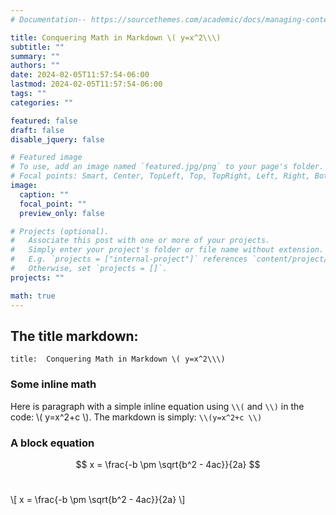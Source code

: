 ```yaml
---   
# Documentation-- https://sourcethemes.com/academic/docs/managing-content/

title: Conquering Math in Markdown \( y=x^2\\\)
subtitle: ""
summary: ""
authors: ""
date: 2024-02-05T11:57:54-06:00
lastmod: 2024-02-05T11:57:54-06:00
tags: ""
categories: ""

featured: false
draft: false
disable_jquery: false

# Featured image
# To use, add an image named `featured.jpg/png` to your page's folder.
# Focal points: Smart, Center, TopLeft, Top, TopRight, Left, Right, BottomLeft, Bottom, BottomRight.
image:
  caption: ""
  focal_point: ""
  preview_only: false

# Projects (optional).
#   Associate this post with one or more of your projects.
#   Simply enter your project's folder or file name without extension.
#   E.g. `projects = ["internal-project"]` references `content/project/deep-learning/index.md`.
#   Otherwise, set `projects = []`.
projects: ""

math: true
---
```


## The title markdown: 
`` title:  Conquering Math in Markdown \( y=x^2\\\) ``


### Some inline math

Here is paragraph with a simple inline equation using ``\\(`` and ``\\)`` in the code: \\( y=x^2+c \\). The markdown is simply: 
``
 \\(y=x^2+c \\)
``
### A block equation

$$
x = \frac{-b \pm \sqrt{b^2 - 4ac}}{2a}
$$
<br> 
   


\\[
x = \frac{-b \pm \sqrt{b^2 - 4ac}}{2a}
\\]